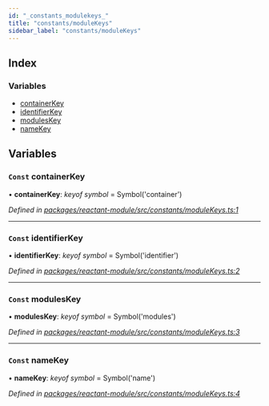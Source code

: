 ```yaml
---
id: "_constants_modulekeys_"
title: "constants/moduleKeys"
sidebar_label: "constants/moduleKeys"
---
```


## Index

### Variables

* [containerKey](_constants_modulekeys_.md#const-containerkey)
* [identifierKey](_constants_modulekeys_.md#const-identifierkey)
* [modulesKey](_constants_modulekeys_.md#const-moduleskey)
* [nameKey](_constants_modulekeys_.md#const-namekey)

## Variables

### `Const` containerKey

• **containerKey**: *keyof symbol* = Symbol('container')

*Defined in [packages/reactant-module/src/constants/moduleKeys.ts:1](https://github.com/unadlib/reactant/blob/a019d587/packages/reactant-module/src/constants/moduleKeys.ts#L1)*

___

### `Const` identifierKey

• **identifierKey**: *keyof symbol* = Symbol('identifier')

*Defined in [packages/reactant-module/src/constants/moduleKeys.ts:2](https://github.com/unadlib/reactant/blob/a019d587/packages/reactant-module/src/constants/moduleKeys.ts#L2)*

___

### `Const` modulesKey

• **modulesKey**: *keyof symbol* = Symbol('modules')

*Defined in [packages/reactant-module/src/constants/moduleKeys.ts:3](https://github.com/unadlib/reactant/blob/a019d587/packages/reactant-module/src/constants/moduleKeys.ts#L3)*

___

### `Const` nameKey

• **nameKey**: *keyof symbol* = Symbol('name')

*Defined in [packages/reactant-module/src/constants/moduleKeys.ts:4](https://github.com/unadlib/reactant/blob/a019d587/packages/reactant-module/src/constants/moduleKeys.ts#L4)*
